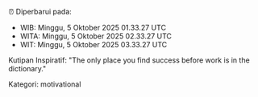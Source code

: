 ⏰ Diperbarui pada:
- WIB: Minggu, 5 Oktober 2025 01.33.27 UTC
- WITA: Minggu, 5 Oktober 2025 02.33.27 UTC
- WIT: Minggu, 5 Oktober 2025 03.33.27 UTC

Kutipan Inspiratif:
"The only place you find success before work is in the dictionary."


Kategori: motivational

